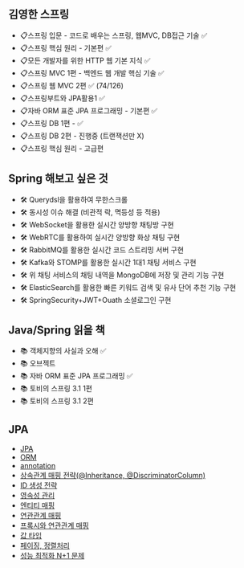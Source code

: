 ## 김영한 스프링
- 📋스프링 입문 - 코드로 배우는 스프링, 웹MVC, DB접근 기술 ✅
- 📋스프링 핵심 원리 - 기본편 ✅
- 📋모든 개발자를 위한 HTTP 웹 기본 지식 ✅
- 📋스프링 MVC 1편 - 백엔드 웹 개발 핵심 기술 ✅
- 📋스프링 웹 MVC 2편 ✅ (74/126)
- 📋스프링부트와 JPA활용1 ✅
- 📋자바 ORM 표준 JPA 프로그래밍 - 기본편 ✅
- 📋스프링 DB 1편 - ✅
- 📋스프링 DB 2편 - 진행중 (트랜잭션만 X)
- 📋스프링 핵심 원리 - 고급편

## Spring 해보고 싶은 것
- 🛠️ Querydsl을 활용하여 무한스크롤
- 🛠️ 동시성 이슈 해결 (비관적 락, 멱등성 등 적용)
- 🛠️ WebSocket을 활용한 실시간 양방향 채팅방 구현 
- 🛠️ WebRTC를 활용하여 실시간 양방향 화상 채팅 구현 
- 🛠️ RabbitMQ를 활용한 실시간 코드 스트리밍 서버 구현 
- 🛠️ Kafka와 STOMP를 활용한 실시간 1대1 채팅 서비스 구현 
- 🛠️ 위 채팅 서비스의 채팅 내역을 MongoDB에 저장 및 관리 기능 구현
- 🛠️ ElasticSearch를 활용한 빠른 키워드 검색 및 유사 단어 추천 기능 구현
- 🛠️ SpringSecurity+JWT+Ouath 소셜로그인 구현

## Java/Spring 읽을 책
- 📚 객체지향의 사실과 오해 ✅
- 📚 오브젝트
- 📚 자바 ORM 표준 JPA 프로그래밍 ✅
- 📚 토비의 스프링 3.1 1편
- 📚 토비의 스프링 3.1 2편

## JPA
- [JPA](https://good-abacus-b37.notion.site/JPA-1a1c64f6820381cbb6bacea5ad859e3f?pvs=4)
- [ORM](https://good-abacus-b37.notion.site/JPA-ORM-1a1c64f6820381e8a54be684cac27abc?pvs=4)
- [annotation](https://good-abacus-b37.notion.site/JPA-anotation-1a1c64f6820381eb8f00cfc3a33e4523?pvs=4)
- [상속관계 매핑 전략(@Inheritance, @DiscriminatorColumn)](https://good-abacus-b37.notion.site/JPA-Inheritance-DiscriminatorColumn-1a1c64f682038130b9c4f348925570cd?pvs=4)
- [ID 생성 전략](https://good-abacus-b37.notion.site/JPA-ID-1a1c64f6820381d69a72ed1b4663c394?pvs=4)
- [영속성 관리](https://good-abacus-b37.notion.site/JPA-1a1c64f6820381daac89fd39f546c106?pvs=4)
- [엔티티 매핑](https://good-abacus-b37.notion.site/JPA-1a1c64f6820381f6ad11c610559fa573?pvs=4)
- [연관관계 매핑](https://good-abacus-b37.notion.site/JPA-1a1c64f6820381188828f464159ffbef?pvs=4)
- [프록시와 연관관계 매핑](https://good-abacus-b37.notion.site/JPA-1a1c64f6820381208b62c418da7e0b44?pvs=4)
- [값 타입](https://good-abacus-b37.notion.site/JPA-1a1c64f6820381fa96c4c9a103a9c1b9?pvs=4)
- [페이징, 정렬처리](https://good-abacus-b37.notion.site/JPA-1a1c64f68203816c81fadd5000f3b15a?pvs=4)
- [성능 최적화 N+1 문제](https://good-abacus-b37.notion.site/JPA-N-1-1a1c64f682038187a162e95f7499dc75?pvs=4)
